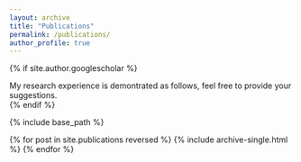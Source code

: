 ```yaml
---
layout: archive
title: "Publications"
permalink: /publications/
author_profile: true
---
```


{% if site.author.googlescholar %}
  <div class="wordwrap"> My research experience is demontrated as follows, feel free to provide your suggestions.</div>
{% endif %}

{% include base_path %}

{% for post in site.publications reversed %}
  {% include archive-single.html %}
{% endfor %}
